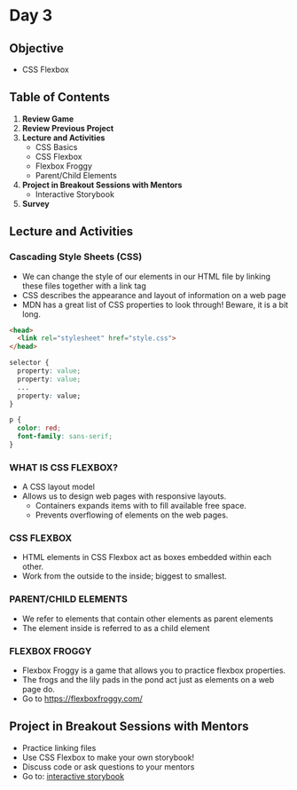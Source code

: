# Day 3

## Objective
- CSS Flexbox 

## Table of Contents
1. **Review Game**
2. **Review Previous Project**
3. **Lecture and Activities**
   * CSS Basics
   * CSS Flexbox
   * Flexbox Froggy
   * Parent/Child Elements
4. **Project in Breakout Sessions with Mentors**
   * Interactive Storybook
5. **Survey**

## Lecture and Activities

### Cascading Style Sheets (CSS)
- We can change the style of our elements in our HTML file by linking these files together with a link tag
- CSS describes the appearance and layout of information on a web page
- MDN has a great list of CSS properties to look through! Beware, it is a bit long.

```HTML
<head>
  <link rel="stylesheet" href="style.css">
</head>
```
```CSS
selector {
  property: value;
  property: value;
  ...
  property: value;
}

p {
  color: red;
  font-family: sans-serif;
}
```

### WHAT IS CSS FLEXBOX? 
* A CSS layout model
* Allows us to design web pages with responsive layouts. 
  * Containers expands items with to fill available free space.
  * Prevents overflowing of elements on the web pages.

### CSS FLEXBOX
* HTML elements in CSS Flexbox act as boxes embedded within each other.
* Work from the outside to the inside; biggest to smallest.

### PARENT/CHILD ELEMENTS 
* We refer to elements that contain other elements as parent elements
* The element inside is referred to as a child element

### FLEXBOX FROGGY 
* Flexbox Froggy is a game that allows you to practice flexbox properties.
* The frogs and the lily pads in the pond act just as elements on a web page do.
* Go to https://flexboxfroggy.com/

## Project in Breakout Sessions with Mentors
* Practice linking files 
* Use CSS Flexbox to make your own storybook!
* Discuss code or ask questions to your mentors 
* Go to: [interactive storybook](https://github.com/junior-devleague/interactive-storybook)
